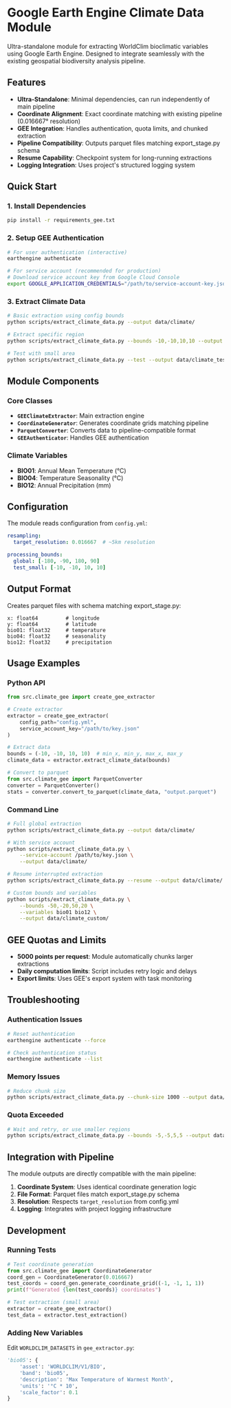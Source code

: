 # Google Earth Engine Climate Data Module

Ultra-standalone module for extracting WorldClim bioclimatic variables using Google Earth Engine. Designed to integrate seamlessly with the existing geospatial biodiversity analysis pipeline.

## Features

- **Ultra-Standalone**: Minimal dependencies, can run independently of main pipeline
- **Coordinate Alignment**: Exact coordinate matching with existing pipeline (0.016667° resolution)
- **GEE Integration**: Handles authentication, quota limits, and chunked extraction
- **Pipeline Compatibility**: Outputs parquet files matching export_stage.py schema
- **Resume Capability**: Checkpoint system for long-running extractions
- **Logging Integration**: Uses project's structured logging system

## Quick Start

### 1. Install Dependencies

```bash
pip install -r requirements_gee.txt
```

### 2. Setup GEE Authentication

```bash
# For user authentication (interactive)
earthengine authenticate

# For service account (recommended for production)
# Download service account key from Google Cloud Console
export GOOGLE_APPLICATION_CREDENTIALS="/path/to/service-account-key.json"
```

### 3. Extract Climate Data

```bash
# Basic extraction using config bounds
python scripts/extract_climate_data.py --output data/climate/

# Extract specific region
python scripts/extract_climate_data.py --bounds -10,-10,10,10 --output data/climate_test/

# Test with small area
python scripts/extract_climate_data.py --test --output data/climate_test/
```

## Module Components

### Core Classes

- **`GEEClimateExtractor`**: Main extraction engine
- **`CoordinateGenerator`**: Generates coordinate grids matching pipeline
- **`ParquetConverter`**: Converts data to pipeline-compatible format
- **`GEEAuthenticator`**: Handles GEE authentication

### Climate Variables

- **BIO01**: Annual Mean Temperature (°C)
- **BIO04**: Temperature Seasonality (°C)  
- **BIO12**: Annual Precipitation (mm)

## Configuration

The module reads configuration from `config.yml`:

```yaml
resampling:
  target_resolution: 0.016667  # ~5km resolution

processing_bounds:
  global: [-180, -90, 180, 90]
  test_small: [-10, -10, 10, 10]
```

## Output Format

Creates parquet files with schema matching export_stage.py:

```
x: float64         # longitude
y: float64         # latitude  
bio01: float32     # temperature
bio04: float32     # seasonality
bio12: float32     # precipitation
```

## Usage Examples

### Python API

```python
from src.climate_gee import create_gee_extractor

# Create extractor
extractor = create_gee_extractor(
    config_path="config.yml",
    service_account_key="/path/to/key.json"
)

# Extract data
bounds = (-10, -10, 10, 10)  # min_x, min_y, max_x, max_y
climate_data = extractor.extract_climate_data(bounds)

# Convert to parquet
from src.climate_gee import ParquetConverter
converter = ParquetConverter()
stats = converter.convert_to_parquet(climate_data, "output.parquet")
```

### Command Line

```bash
# Full global extraction
python scripts/extract_climate_data.py --output data/climate/

# With service account
python scripts/extract_climate_data.py \
    --service-account /path/to/key.json \
    --output data/climate/

# Resume interrupted extraction  
python scripts/extract_climate_data.py --resume --output data/climate/

# Custom bounds and variables
python scripts/extract_climate_data.py \
    --bounds -50,-20,50,20 \
    --variables bio01 bio12 \
    --output data/climate_custom/
```

## GEE Quotas and Limits

- **5000 points per request**: Module automatically chunks larger extractions
- **Daily computation limits**: Script includes retry logic and delays
- **Export limits**: Uses GEE's export system with task monitoring

## Troubleshooting

### Authentication Issues

```bash
# Reset authentication
earthengine authenticate --force

# Check authentication status
earthengine authenticate --list
```

### Memory Issues

```bash
# Reduce chunk size
python scripts/extract_climate_data.py --chunk-size 1000 --output data/climate/
```

### Quota Exceeded

```bash
# Wait and retry, or use smaller regions
python scripts/extract_climate_data.py --bounds -5,-5,5,5 --output data/climate_test/
```

## Integration with Pipeline

The module outputs are directly compatible with the main pipeline:

1. **Coordinate System**: Uses identical coordinate generation logic
2. **File Format**: Parquet files match export_stage.py schema
3. **Resolution**: Respects `target_resolution` from config.yml
4. **Logging**: Integrates with project logging infrastructure

## Development

### Running Tests

```python
# Test coordinate generation
from src.climate_gee import CoordinateGenerator
coord_gen = CoordinateGenerator(0.016667)
test_coords = coord_gen.generate_coordinate_grid((-1, -1, 1, 1))
print(f"Generated {len(test_coords)} coordinates")

# Test extraction (small area)
extractor = create_gee_extractor()
test_data = extractor.test_extraction()
```

### Adding New Variables

Edit `WORLDCLIM_DATASETS` in `gee_extractor.py`:

```python
'bio05': {
    'asset': 'WORLDCLIM/V1/BIO',
    'band': 'bio05', 
    'description': 'Max Temperature of Warmest Month',
    'units': '°C * 10',
    'scale_factor': 0.1
}
```